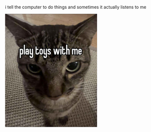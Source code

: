 i tell the computer to do things and sometimes it actually listens to me
<!--START_SECTION:update_image-->
<img src=https://raw.githubusercontent.com/sneakykestrel/sneakykestrel/main/.github/images/play-toys-with-me.png height="" width="300" align=left alt=kitty />
<!--END_SECTION:update_image-->

